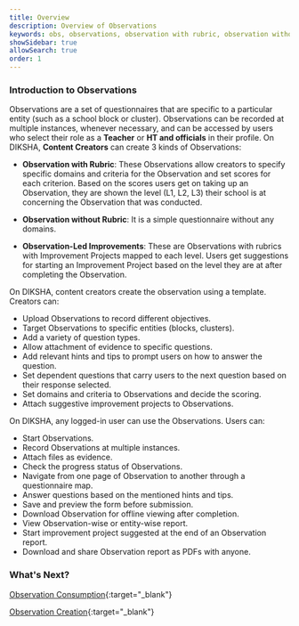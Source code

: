 ```yaml
---
title: Overview
description: Overview of Observations
keywords: obs, observations, observation with rubric, observation without rubric, observation led improvement
showSidebar: true
allowSearch: true
order: 1
---
```


### Introduction to Observations

Observations are a set of questionnaires that are specific to a particular entity (such as a school block or cluster). Observations can be recorded at multiple instances, whenever necessary, and can be accessed by users who select their role as a **Teacher** or **HT and officials** in their profile. On DIKSHA, **Content Creators** can create 3 kinds of Observations: 


- **Observation with Rubric**: These Observations allow creators to specify specific domains and criteria for the Observation and set scores for each criterion. Based on the scores users get on taking up an Observation, they are shown the level (L1, L2, L3) their school is at concerning the Observation that was conducted.

- **Observation without Rubric**: It is a simple questionnaire without any domains.

- **Observation-Led Improvements**: These are Observations with rubrics with Improvement Projects mapped to each level. Users get suggestions for starting an Improvement Project based on the level they are at after completing the Observation.  


On DIKSHA, content creators create the observation using a template. Creators can:  

- Upload Observations to record different objectives. 
- Target Observations to specific entities (blocks, clusters).
- Add a variety of question types.
- Allow attachment of evidence to specific questions.
- Add relevant hints and tips to prompt users on how to answer the question.
- Set dependent questions that carry users to the next question based on their response selected.
- Set domains and criteria to Observations and decide the scoring. 
- Attach suggestive improvement projects to Observations.

On DIKSHA, any logged-in user can use the Observations. Users can:

- Start Observations. 
- Record Observations at multiple instances. 
- Attach files as evidence.
- Check the progress status of Observations.
- Navigate from one page of Observation to another through a questionnaire map.
- Answer questions based on the mentioned hints and tips.
- Save and preview the form before submission.
- Download Observation for offline viewing after completion. 
- View Observation-wise or entity-wise report. 
- Start improvement project suggested at the end of an Observation report.
- Download and share Observation report as PDFs with anyone.

### What's Next?

[Observation Consumption](../observation-consumption/index.html){:target="_blank"}  

[Observation Creation](../observation-creation/index.html){:target="_blank"}  
